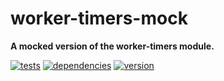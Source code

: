 # worker-timers-mock

**A mocked version of the worker-timers module.**

[![tests](https://img.shields.io/travis/chrisguttandin/worker-timers-mock.svg?style=flat-square)](https://travis-ci.org/chrisguttandin/worker-timers-mock)
[![dependencies](https://img.shields.io/david/chrisguttandin/worker-timers-mock.svg?style=flat-square)](https://www.npmjs.com/package/worker-timers-mock)
[![version](https://img.shields.io/npm/v/worker-timers-mock.svg?style=flat-square)](https://www.npmjs.com/package/worker-timers-mock)

